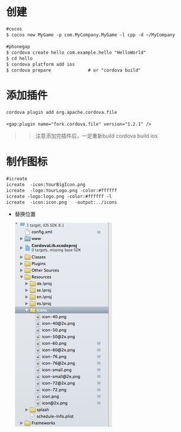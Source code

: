 # 创建

	#cocos
    $ cocos new MyGame -p com.MyCompany.MyGame -l cpp -d ~/MyCompany

    #phonegap
    $ cordova create hello com.example.hello "HelloWorld"
    $ cd hello
    $ cordova platform add ios
    $ cordova prepare              # or "cordova build"

# 添加插件

	cordova plugin add org.apache.cordova.file

    <gap:plugin name="fork.cordova.file" version="1.2.1" />
    
>> 注意添加完插件后，一定重新build  cordova build ios

# 制作图标

	#icreate
    icreate  -icon:YourBigIcon.png
    icreate  -logo:YourLogo.png -color:#ffffff
    icreate -logo:logo.png -color:#ffffff -l
    icreate  -icon:icon.png   -output:../icons

+ 替换位置

	![Alt text](archives/QuickFind/images/2014-11-05-01.png)



